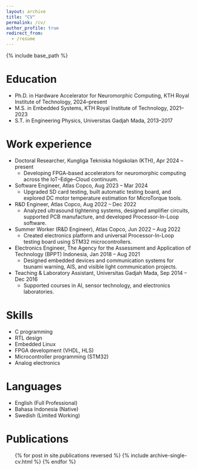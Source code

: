 ```yaml
---
layout: archive
title: "CV"
permalink: /cv/
author_profile: true
redirect_from:
  - /resume
---
```


{% include base_path %}

Education
======
* Ph.D. in Hardware Accelerator for Neuromorphic Computing, KTH Royal Institute of Technology, 2024–present
* M.S. in Embedded Systems, KTH Royal Institute of Technology, 2021–2023
* S.T. in Engineering Physics, Universitas Gadjah Mada, 2013–2017

Work experience
======
* Doctoral Researcher, Kungliga Tekniska högskolan (KTH), Apr 2024 – present
  * Developing FPGA-based accelerators for neuromorphic computing across the IoT–Edge–Cloud continuum.
* Software Engineer, Atlas Copco, Aug 2023 – Mar 2024
  * Upgraded SD card testing, built automatic testing board, and explored DC motor temperature estimation for MicroTorque tools.
* R&D Engineer, Atlas Copco, Aug 2022 – Dec 2022
  * Analyzed ultrasound tightening systems, designed amplifier circuits, supported PCB manufacture, and developed Processor-In-Loop software.
* Summer Worker (R&D Engineer), Atlas Copco, Jun 2022 – Aug 2022
  * Created electronics platform and universal Processor-In-Loop testing board using STM32 microcontrollers.
* Electronics Engineer, The Agency for the Assessment and Application of Technology (BPPT) Indonesia, Jan 2018 – Aug 2021
  * Designed embedded devices and communication systems for tsunami warning, AIS, and visible light communication projects.
* Teaching & Laboratory Assistant, Universitas Gadjah Mada, Sep 2014 – Dec 2016
  * Supported courses in AI, sensor technology, and electronics laboratories.

Skills
======
* C programming
* RTL design
* Embedded Linux
* FPGA development (VHDL, HLS)
* Microcontroller programming (STM32)
* Analog electronics

Languages
======
* English (Full Professional)
* Bahasa Indonesia (Native)
* Swedish (Limited Working)

Publications
======
  <ul>{% for post in site.publications reversed %}
    {% include archive-single-cv.html %}
  {% endfor %}</ul>
